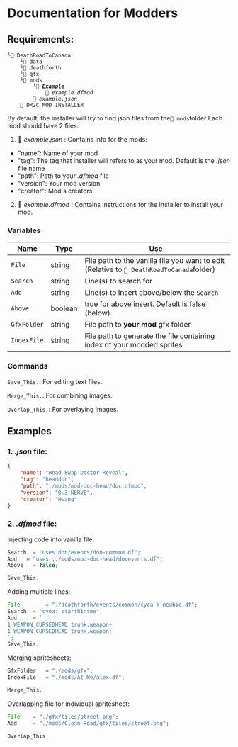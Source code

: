 # Documentation for Modders
## Requirements:
<pre><code>└📁 DeathRoadToCanada
	└📁 data
	└📁 deathforth
	└📁 gfx
	└📁 mods
		└📂 <b><em>Example</em></b>
			📑 <em>example.dfmod</em>
		📄 <em>example.json</em>
	🐴 DR2C MOD INSTALLER
</code></pre>

By default, the installer will try to find json files from the`📁 mods`folder
Each mod should have 2 files:
1. 📄 *example.json* : Contains info for the mods:
- "name": Name of your mod
-	"tag": The tag that installer will refers to as your mod. Default is the *.json* file name
-	"path": Path to your *.dfmod* file
-	"version": Your mod version
-	"creator": Mod's creators
2. 📄 *example.dfmod* : Contains instructions for the installer to install your mod.

### Variables
| Name        | Type    | Use                                                                    |
|-------------|---------|------------------------------------------------------------------------|
| `File`      | string  | File path to the vanilla file you want to edit <br/> (Relative to `📁 DeathRoadToCanada`folder)                         |
| `Search`    | string  | Line(s) to search for                                                  |
| `Add`       | string  | Line(s) to insert above/below the `Search`                             |
| `Above`     | boolean | true for above insert. Default is false (below).                                      |
| `GfxFolder` | string  | File path to **your mod** gfx folder                                   |
| `IndexFile` | string  | File path to generate the file containing index of your modded sprites |
### Commands
`Save_This.`: For editing text files.

`Merge_This.`: For combining images.

`Overlap_This.`: For overlaying images.

## Examples
### 1. *.json* file:
```json
{
	"name": "Head Swap Doctor Reveal",
	"tag": "headdoc",
	"path": "./mods/mod-doc-head/doc.dfmod",
	"version": "0.3-NERVE",
	"creator": "Hwang"
}
```
### 2. *.dfmod* file:
Injecting code into vanilla file:
```ts
Search	= "uses don/events/don-common.df";
Add	  = "uses ../mods/mod-doc-head/docevents.df";
Above	= false;

Save_This.
```

Adding multiple lines:
```ts
File		= "./deathforth/events/common/cyoa-k-newbie.df";
Search	= "cyoa: starthintme";
Add		= `
1 WEAPON_CURSEDHEAD trunk.weapon+
1 WEAPON_CURSEDHEAD trunk.weapon+
`;
Save_This.
```

Merging spritesheets:
```ts
GfxFolder	= "./mods/gfx";
IndexFile	= "./mods/At Me/alex.df";

Merge_This.
```

Overlapping file for individual spritesheet:
```ts
File	= "./gfx/tiles/street.png";
Add		= "./mods/Clean Road/gfx/tiles/street.png";

Overlap_This.
```